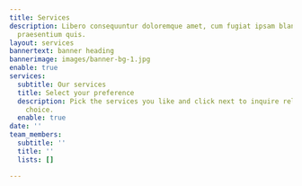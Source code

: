 ```yaml
---
title: Services
description: Libero consequuntur doloremque amet, cum fugiat ipsam blanditiis corrupti
  praesentium quis.
layout: services
bannertext: banner heading
bannerimage: images/banner-bg-1.jpg
enable: true
services:
  subtitle: Our services
  title: Select your preference
  description: Pick the services you like and click next to inquire related to your
    choice.
  enable: true
date: ''
team_members:
  subtitle: ''
  title: ''
  lists: []

---
```

